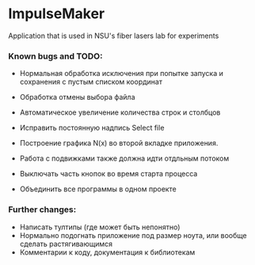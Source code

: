 # ImpulseMaker
 Application that is used in NSU's fiber lasers lab for experiments
 
 ### Known bugs and TODO:
* Нормальная обработка исключения при попытке запуска и сохранения с пустым списком координат
* Обработка отмены выбора файла
* Автоматическое увеличение количества строк и столбцов

* Исправить постоянную надпись Select file
* Построение графика N(x) во второй вкладке приложения.
* Работа с подвижками также должна идти отдльным потоком
* Выключать часть кнопок во время старта процесса
* Объединить все программы в одном проекте 
 
 ### Further changes:
 * Написать тултипы (где может быть непонятно)
 * Нормально подогнать приложение под размер ноута, или вообще сделать растягивающимся
 * Комментарии к коду, документация к библиотекам